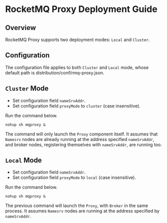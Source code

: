 # RocketMQ Proxy Deployment Guide

## Overview

RocketMQ Proxy supports two deployment modes: `Local` and `Cluster`.

## Configuration

The configuration file applies to both `Cluster` and `Local` mode, whose default path is
distribution/conf/rmq-proxy.json.

## `Cluster` Mode

* Set configuration field `nameSrvAddr`.
* Set configuration field `proxyMode` to `cluster` (case insensitive).

Run the command below.

```shell
nohup sh mqproxy &
```

The command will only launch the `Proxy` component itself. It assumes that `Namesrv` nodes are already running at the address specified `nameSrvAddr`, and broker nodes, registering themselves with `nameSrvAddr`, are running too.

## `Local` Mode

* Set configuration field `nameSrvAddr`.
* Set configuration field `proxyMode` to `local` (case insensitive).

Run the command below.

```shell
nohup sh mqproxy &
```

The previous command will launch the `Proxy`, with `Broker` in the same process. It assumes `Namesrv` nodes are running at the address specified by `nameSrvAddr`.
